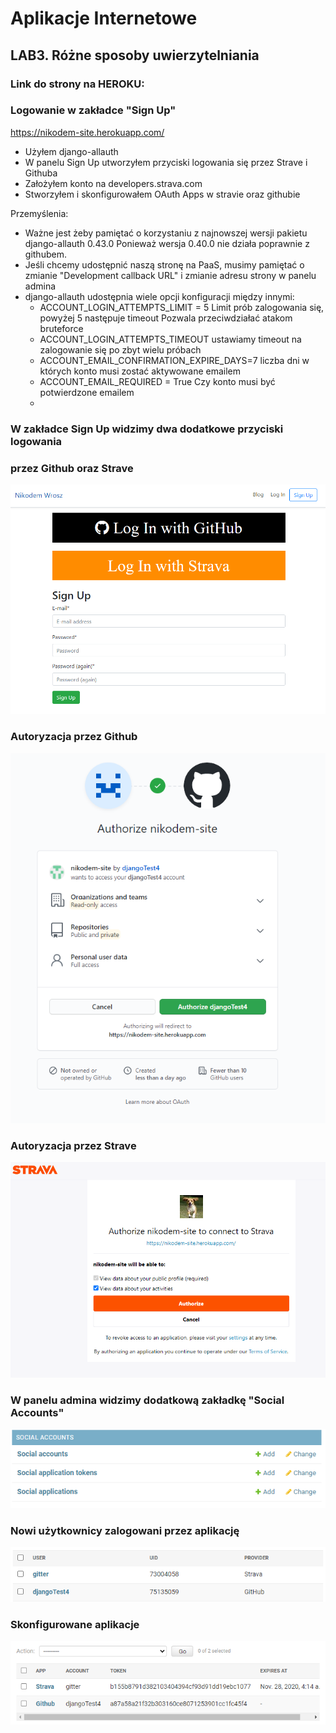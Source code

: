 # Aplikacje Internetowe

## LAB3. Różne sposoby uwierzytelniania
### Link do strony na HEROKU:
### Logowanie w zakładce "Sign Up"

https://nikodem-site.herokuapp.com/

- Użyłem django-allauth
- W panelu Sign Up utworzyłem przyciski logowania się przez Strave i Githuba
- Założyłem konto na developers.strava.com 
- Stworzyłem i skonfigurowałem OAuth Apps w stravie oraz githubie

Przemyślenia:
- Ważne jest żeby pamiętać o korzystaniu z najnowszej wersji pakietu django-allauth 0.43.0
  Ponieważ wersja 0.40.0 nie działa poprawnie z githubem.
- Jeśli chcemy udostępnić naszą stronę na PaaS, musimy pamiętać o zmianie "Development callback URL"
  i zmianie adresu strony w panelu admina
- django-allauth udostępnia wiele opcji konfiguracji między innymi:
    - ACCOUNT_LOGIN_ATTEMPTS_LIMIT = 5 Limit prób zalogowania się, powyżej 5 następuje timeout
      Pozwala przeciwdziałać atakom bruteforce
    - ACCOUNT_LOGIN_ATTEMPTS_TIMEOUT ustawiamy timeout na zalogowanie się po zbyt wielu próbach
    - ACCOUNT_EMAIL_CONFIRMATION_EXPIRE_DAYS=7 liczba dni w których konto musi zostać aktywowane emailem
    - ACCOUNT_EMAIL_REQUIRED = True Czy konto musi być potwierdzone emailem
    - 


### W zakładce Sign Up widzimy dwa dodatkowe przyciski logowania
### przez Github oraz Strave
  ![strona głóna](scr/lab3/1.PNG)
### Autoryzacja przez Github
  ![strona głóna](scr/lab3/2.PNG)
### Autoryzacja przez Strave
  ![strona głóna](scr/lab3/3.PNG)
### W panelu admina widzimy dodatkową zakładkę "Social Accounts"
![strona głóna](scr/lab3/4.PNG)
### Nowi użytkownicy zalogowani przez aplikację
![strona głóna](scr/lab3/5.PNG)
### Skonfigurowane aplikacje
![strona głóna](scr/lab3/6.PNG)
